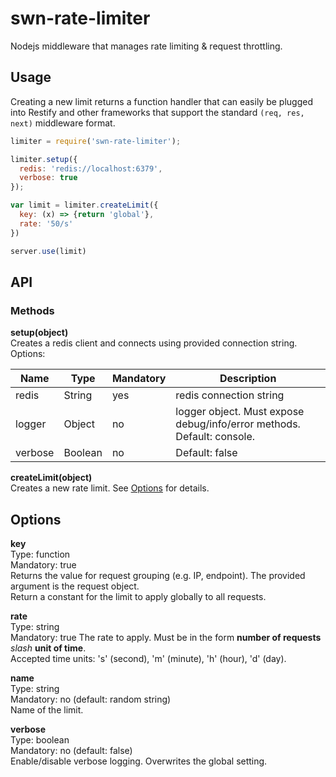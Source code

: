 # swn-rate-limiter
Nodejs middleware that manages rate limiting &amp; request throttling.

## Usage

Creating a new limit returns a function handler that can easily be plugged into Restify and other frameworks that support the standard `(req, res, next)` middleware format.

````javascript
limiter = require('swn-rate-limiter');

limiter.setup({
  redis: 'redis://localhost:6379',
  verbose: true
});

var limit = limiter.createLimit({
  key: (x) => {return 'global'},
  rate: '50/s'
})

server.use(limit)
````


## API

### Methods

**setup(object)**  
Creates a redis client and connects using provided connection string.  
Options:

Name    | Type    | Mandatory | Description
--------|---------|-----------|-------------
redis   | String  | yes       | redis connection string
logger  | Object  | no        | logger object. Must expose debug/info/error methods. Default: console.
verbose | Boolean | no        | Default: false



**createLimit(object)**  
Creates a new rate limit. See [Options](#options) for details.



## Options

**key**  
Type: function  
Mandatory: true  
Returns the value for request grouping (e.g. IP, endpoint). The provided argument is the request object.  
Return a constant for the limit to apply globally to all requests.

**rate**  
Type: string  
Mandatory: true
The rate to apply. Must be in the form **number of requests** *slash* **unit of time**.  
Accepted time units: 's' (second), 'm' (minute), 'h' (hour), 'd' (day).

**name**  
Type: string  
Mandatory: no (default: random string)  
Name of the limit.

**verbose**  
Type: boolean  
Mandatory: no (default: false)  
Enable/disable verbose logging. Overwrites the global setting.
